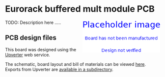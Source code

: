 # Eurorack buffered mult module PCB

<img align="right" src="./PlaceholderImage.png">

TODO: Description here .....

## PCB design files

This board was designed using the [Upverter](https://upverter.com) web service.

The schematic, board layout and bill of materials can be viewed [here](https://upverter.com/design/trebuchetindustries/910a2bbbe6453a02/eurorack-cvgate-breakout/). Exports from Upverter are [available in a subdirectory](./Upverter%20exports).
